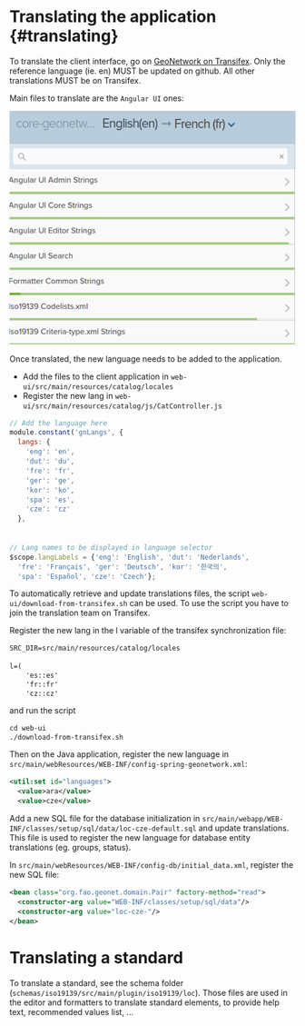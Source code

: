 # Translating the application {#translating}

To translate the client interface, go on [GeoNetwork on Transifex](https://www.transifex.com/geonetwork/core-geonetwork/). Only the reference language (ie. en) MUST be updated on github. All other translations MUST be on Transifex.

Main files to translate are the `Angular UI` ones:

![](img/transifex.png)

Once translated, the new language needs to be added to the application.

-   Add the files to the client application in `web-ui/src/main/resources/catalog/locales`
-   Register the new lang in `web-ui/src/main/resources/catalog/js/CatController.js`

``` js
// Add the language here
module.constant('gnLangs', {
  langs: {
    'eng': 'en',
    'dut': 'du',
    'fre': 'fr',
    'ger': 'ge',
    'kor': 'ko',
    'spa': 'es',
    'cze': 'cz'
  },


// Lang names to be displayed in language selector
$scope.langLabels = {'eng': 'English', 'dut': 'Nederlands',
  'fre': 'Français', 'ger': 'Deutsch', 'kor': '한국의',
  'spa': 'Español', 'cze': 'Czech'};
```

To automatically retrieve and update translations files, the script `web-ui/download-from-transifex.sh` can be used. To use the script you have to join the translation team on Transifex.

Register the new lang in the l variable of the transifex synchronization file:

``` shell
SRC_DIR=src/main/resources/catalog/locales

l=(
    'es::es'
    'fr::fr'
    'cz::cz'
```

and run the script

``` shell
cd web-ui
./download-from-transifex.sh
```

Then on the Java application, register the new language in `src/main/webResources/WEB-INF/config-spring-geonetwork.xml`:

``` xml
<util:set id="languages">
  <value>ara</value>
  <value>cze</value>
```

Add a new SQL file for the database initialization in `src/main/webapp/WEB-INF/classes/setup/sql/data/loc-cze-default.sql` and update translations. This file is used to register the new language for database entity translations (eg. groups, status).

In `src/main/webResources/WEB-INF/config-db/initial_data.xml`, register the new SQL file:

``` xml
<bean class="org.fao.geonet.domain.Pair" factory-method="read">
  <constructor-arg value="WEB-INF/classes/setup/sql/data"/>
  <constructor-arg value="loc-cze-"/>
</bean>
```

# Translating a standard

To translate a standard, see the schema folder (`schemas/iso19139/src/main/plugin/iso19139/loc`). Those files are used in the editor and formatters to translate standard elements, to provide help text, recommended values list, \...
